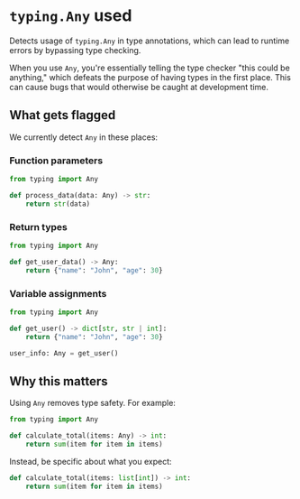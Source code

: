 # `typing.Any` used

Detects usage of `typing.Any` in type annotations, which can lead to runtime errors by bypassing type checking.

When you use `Any`, you're essentially telling the type checker "this could be anything," which defeats the purpose of having types in the first place. This can cause bugs that would otherwise be caught at development time.

## What gets flagged

We currently detect `Any` in these places:

### Function parameters

```python
from typing import Any

def process_data(data: Any) -> str:
    return str(data)
```

### Return types

```python
from typing import Any

def get_user_data() -> Any:
    return {"name": "John", "age": 30}
```

### Variable assignments

```python
from typing import Any

def get_user() -> dict[str, str | int]:
    return {"name": "John", "age": 30}

user_info: Any = get_user()
```

## Why this matters

Using `Any` removes type safety. For example:

```python
from typing import Any

def calculate_total(items: Any) -> int:
    return sum(item for item in items)
```

Instead, be specific about what you expect:

```python
def calculate_total(items: list[int]) -> int:
    return sum(item for item in items)
```
